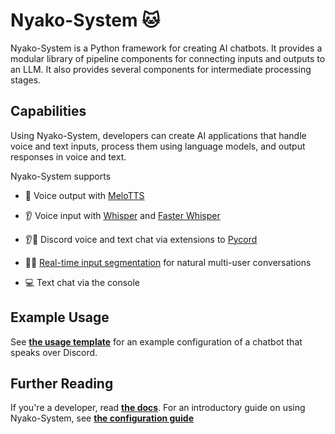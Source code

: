 # Nyako-System 🐱

Nyako-System is a Python framework for creating AI chatbots. It provides a modular library of pipeline components for connecting inputs and outputs to an LLM. It also provides several components for intermediate processing stages.

## Capabilities

Using Nyako-System, developers can create AI applications that handle voice and text inputs, process them using language models, and output responses in voice and text.

Nyako-System supports
- 💬 Voice output with [MeloTTS](https://github.com/myshell-ai/MeloTTS)
- 👂 Voice input with [Whisper](https://github.com/openai/whisper) and [Faster Whisper](https://github.com/SYSTRAN/faster-whisper)
- 👂💬 Discord voice and text chat via extensions to [Pycord](https://github.com/Pycord-Development/pycord)


- 💬💬 [Real-time input segmentation](/pipesys/processors/RealtimeMessageChunker.py) for natural multi-user conversations
- 💻 Text chat via the console

<!--
## Demos

(Coming soon!)-->

## Example Usage

See **[the usage template](usage_template.py)** for an example configuration of a chatbot that speaks over Discord.

## Further Reading

If you're a developer, read **[the docs](docs)**. For an introductory guide on using Nyako-System, see **[the configuration guide](docs/CONFIGURING.md)**